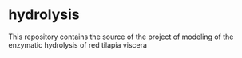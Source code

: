 # hydrolysis

This repository contains the source of the project of modeling of the enzymatic hydrolysis of red tilapia viscera
